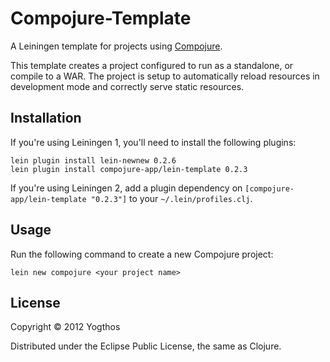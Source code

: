 # Compojure-Template

A Leiningen template for projects using [Compojure][1]. 

This template creates a project configured to run as a standalone, 
or compile to a WAR. The project is setup to automatically reload 
resources in development mode and correctly serve static resources.


[1]: http://compojure.org

## Installation

If you're using Leiningen 1, you'll need to install the following plugins:

    lein plugin install lein-newnew 0.2.6
    lein plugin install compojure-app/lein-template 0.2.3


If you're using Leiningen 2, add a plugin dependency on `[compojure-app/lein-template "0.2.3"]` to your `~/.lein/profiles.clj`.

## Usage

Run the following command to create a new Compojure project:

    lein new compojure <your project name>

## License

Copyright © 2012 Yogthos

Distributed under the Eclipse Public License, the same as Clojure.
